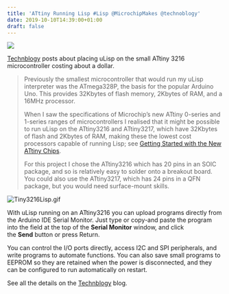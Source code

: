 ```yaml
---
title: 'ATtiny Running Lisp #Lisp @MicrochipMakes @technoblogy'
date: 2019-10-10T14:39:00+01:00
draft: false
---
```


![](https://cdn-blog.adafruit.com/uploads/2019/10/Untitled-41.png)

[Technblogy](http://www.technoblogy.com/show?2R5C) posts about placing uLisp on the small ATtiny 3216 microcontroller costing about a dollar.

> Previously the smallest microcontroller that would run my uLisp interpreter was the ATmega328P, the basis for the popular Arduino Uno. This provides 32Kbytes of flash memory, 2Kbytes of RAM, and a 16MHz processor.
> 
> When I saw the specifications of Microchip’s new ATtiny 0-series and 1-series ranges of microcontrollers I realised that it might be possible to run uLisp on the ATtiny3216 and ATtiny3217, which have 32Kbytes of flash and 2Kbytes of RAM, making these the lowest cost processors capable of running Lisp; see [Getting Started with the New ATtiny Chips](http://www.technoblogy.com/show?2OCH).
> 
> For this project I chose the ATtiny3216 which has 20 pins in an SOIC package, and so is relatively easy to solder onto a breakout board. You could also use the ATtiny3217, which has 24 pins in a QFN package, but you would need surface-mount skills.

![Tiny3216Lisp.gif](http://www.technoblogy.com/pictures/kvm/tiny3216lisp.gif)

With uLisp running on an ATtiny3216 you can upload programs directly from the Arduino IDE Serial Monitor. Just type or copy-and paste the program into the field at the top of the **Serial Monitor** window, and click the **Send** button or press Return.

You can control the I/O ports directly, access I2C and SPI peripherals, and write programs to automate functions. You can also save small programs to EEPROM so they are retained when the power is disconnected, and they can be configured to run automatically on restart.

See all the details on the [Technblogy](http://www.technoblogy.com/show?2R5C) blog.